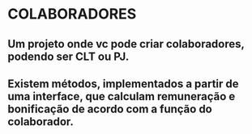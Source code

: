 


# COLABORADORES

## Um projeto onde vc pode criar colaboradores, podendo ser CLT ou PJ.

## Existem métodos, implementados a partir de uma interface, que calculam remuneração e bonificação de acordo com a função do colaborador.